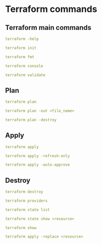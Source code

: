 # Terraform commands

## Terraform main commands
```yaml
terraform -help
```

```yaml
terraform init
```

```yaml
terraform fmt
```

```yaml
terraform console
```

```yaml
terraform validate
```

## Plan
```yaml
terraform plan
```
```yaml
terraform plan -out <file_name>
```
```yaml
terraform plan -destroy
```

## Apply
```yaml
terraform apply
```
```yaml
terraform apply -refresh-only
```
```yaml
terraform apply -auto-approve
```

## Destroy
```yaml
terraform destroy
```

```yaml
terraform providers
```

```yaml
terraform state list
```

```yaml
terraform state show <resource>
```

```yaml
terraform show
```

```yaml
terraform apply -replace <resource>
```


